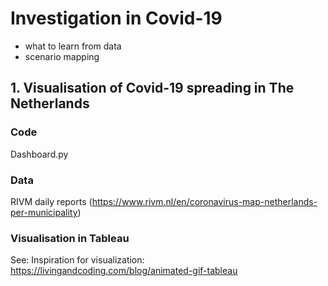 # Investigation in Covid-19 
- what to learn from data
- scenario mapping

## 1. Visualisation of Covid-19 spreading in The Netherlands

### Code
Dashboard.py

### Data
RIVM daily reports (https://www.rivm.nl/en/coronavirus-map-netherlands-per-municipality)

### Visualisation in Tableau
See: 
Inspiration for visualization: https://livingandcoding.com/blog/animated-gif-tableau


